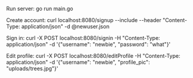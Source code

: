Run server: go run main.go

Create account: curl localhost:8080/signup --include --header "Content-Type: application/json" -d @newuser.json

Sign in: curl -X POST localhost:8080/signin -H "Content-Type: application/json" -d '{"username": "newbie", "password": "what"}'

Edit profile: curl -X POST localhost:8080/editProfile -H "Content-Type: application/json" -d '{"username": "newbie", "profile_pic": "uploads/trees.jpg"}'